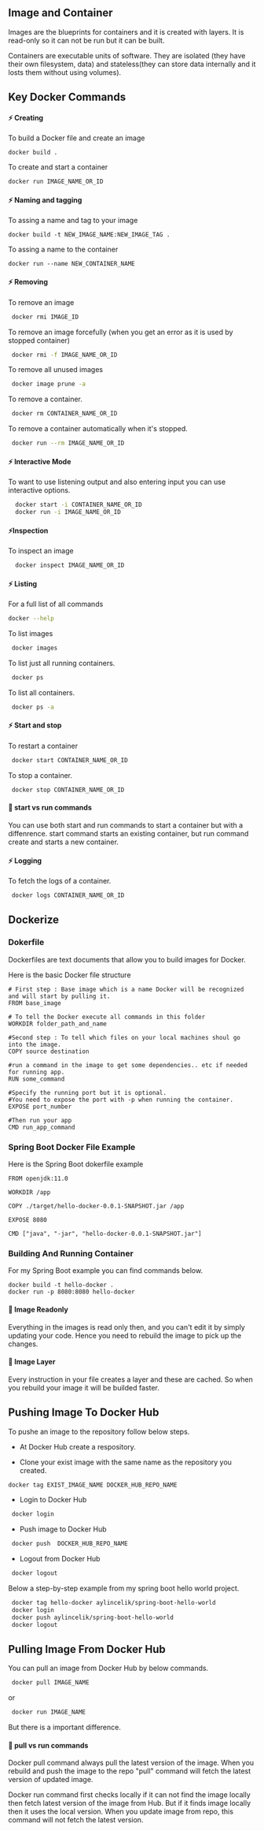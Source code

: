 
## Image and Container
Images are the blueprints for containers and it is created with layers. It is read-only so it can not be run but it can be built.

Containers are executable units of software. They are isolated (they have their own filesystem, data) and stateless(they can store data internally and it losts them without using volumes).

## Key Docker Commands


#### ⚡️ Creating
To build a Docker file and create an image
```
docker build .  
```

To create and start a container
```bash
docker run IMAGE_NAME_OR_ID
```

#### ⚡️ Naming and tagging
To assing a name and tag to your image
```
docker build -t NEW_IMAGE_NAME:NEW_IMAGE_TAG .  
```
To assing a name to the container
```
docker run --name NEW_CONTAINER_NAME  
```

#### ⚡️ Removing
To remove an image
```bash
 docker rmi IMAGE_ID
```

To remove an image forcefully (when you get an error as it is used by stopped container)
```bash
 docker rmi -f IMAGE_NAME_OR_ID
```

To remove all unused images 
```bash
 docker image prune -a
```

To remove a container. 
```bash
 docker rm CONTAINER_NAME_OR_ID
```

To remove a container automatically when it's stopped. 
```bash
 docker run --rm IMAGE_NAME_OR_ID
```




#### ⚡️ Interactive Mode
To want to use listening output and also entering input you can use interactive options.
```bash
  docker start -i CONTAINER_NAME_OR_ID
  docker run -i IMAGE_NAME_OR_ID
```
#### ⚡️Inspection
To inspect an image
```bash
  docker inspect IMAGE_NAME_OR_ID
```

#### ⚡️ Listing
For a full list of all commands 
```bash
docker --help
```

To list images
```bash
 docker images
```

To list just all running containers. 
```bash
 docker ps
```

To list all containers. 
```bash
 docker ps -a
```
#### ⚡️ Start and stop
To restart a container
```bash
 docker start CONTAINER_NAME_OR_ID
```

To stop a container. 
```bash
 docker stop CONTAINER_NAME_OR_ID
```

#### 🚀 start vs run commands
You can use both start and run commands to start a container but with a diffenrence. start command starts an existing container, but run command create and starts a new container.

#### ⚡️ Logging
To fetch the logs of a container. 
```bash
 docker logs CONTAINER_NAME_OR_ID
```



## Dockerize

### Dokerfile

Dockerfiles are text documents that allow you to build images for Docker.

Here is the basic Docker file structure

```
# First step : Base image which is a name Docker will be recognized and will start by pulling it.
FROM base_image  

# To tell the Docker execute all commands in this folder
WORKDIR folder_path_and_name

#Second step : To tell which files on your local machines shoul go into the image.
COPY source destination

#run a command in the image to get some dependencies.. etc if needed for running app.
RUN some_command

#Specify the running port but it is optional.
#You need to expose the port with -p when running the container.
EXPOSE port_number

#Then run your app
CMD run_app_command
```

### Spring Boot Docker File Example

Here is the Spring Boot dokerfile example

```
FROM openjdk:11.0  

WORKDIR /app

COPY ./target/hello-docker-0.0.1-SNAPSHOT.jar /app

EXPOSE 8080

CMD ["java", "-jar", "hello-docker-0.0.1-SNAPSHOT.jar"]
```
### Building And Running Container

For my Spring Boot example you can find commands below.
```
docker build -t hello-docker . 
docker run -p 8080:8080 hello-docker
```


#### 🚀 Image Readonly
Everything in the images is read only then, and you can't edit it by simply updating your code. Hence you need to rebuild the image to pick up the changes.

#### 🚀 Image Layer 
Every instruction in your file creates a layer and these are cached. So when you rebuild your image it will be builded faster.

## Pushing Image To Docker Hub

To pushe an image to the repository follow below steps.

- At Docker Hub create a respository.

- Clone your exist image with the same name as the repository you created.
```bash
docker tag EXIST_IMAGE_NAME DOCKER_HUB_REPO_NAME
```
- Login to Docker Hub
```bash
 docker login
```
- Push image to Docker Hub
```bash
 docker push  DOCKER_HUB_REPO_NAME
```
- Logout from Docker Hub
```bash
 docker logout
```
Below a step-by-step example from my spring boot hello world project.

```bash
 docker tag hello-docker aylincelik/spring-boot-hello-world
 docker login
 docker push aylincelik/spring-boot-hello-world
 docker logout
```

## Pulling Image From Docker Hub
You can pull an image from Docker Hub by below commands.
```bash
 docker pull IMAGE_NAME
```
or
```bash
 docker run IMAGE_NAME
```
But there is a important difference.
#### 🚀 pull vs run commands
Docker pull command always pull the latest version of the image. When you rebuild and push the image to the repo "pull" command will fetch the latest version of updated image.

Docker run command first checks locally if it can not find the image locally then fetch latest version of the image from Hub. But if it finds image locally then it uses the local version. When you update image from repo, this command will not fetch the latest version. 
